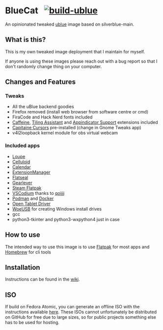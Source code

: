 # BlueCat &nbsp; [![build-ublue](https://github.com/PolyCatDev/bluecat/actions/workflows/build.yml/badge.svg)](https://github.com/PolyCatDev/bluecat/actions)

An opinionated tweaked [ublue](https://universal-blue.org/) image based on silverblue-main.

## What is this?

This is my own tweaked image deployment that I maintain for myself.

If anyone is using these images please reach out with a bug report so that I don't randomly change thing on your computer.


## Changes and Features

### Tweaks

- All the uBlue backend goodies
- Firefox removed (install web browser from software centre or cmd)
- FiraCode and Hack Nerd fonts included
- [Caffeine](https://extensions.gnome.org/extension/517/caffeine/), [Tiling Assistant](https://extensions.gnome.org/extension/3733/tiling-assistant/) and [Appindicator Support](https://extensions.gnome.org/extension/615/appindicator-support/) extensions included
- [Capitaine Cursors](https://www.gnome-look.org/p/1148692) pre-installed (change in Gnome Tweaks app)
- v4l2loopback kernel module for obs virtual webcam

### Included apps
- [Loupe](https://flathub.org/apps/org.gnome.Loupe)
- [Celluloid](https://flathub.org/apps/io.github.celluloid_player.Celluloid)
- [Calendar](https://flathub.org/apps/org.gnome.Calendar)
- [ExtensionManager](https://flathub.org/apps/com.mattjakeman.ExtensionManager)
- [Flatseal](https://flathub.org/apps/com.github.tchx84.Flatseal)
- [Gearlever](https://flathub.org/apps/it.mijorus.gearlever)
- [Steam Flatpak](https://flathub.org/apps/com.valvesoftware.Steam)
- [VSCodium](https://vscodium.com/) thanks to [qoijjj](https://copr.fedorainfracloud.org/coprs/qoijjj/vscodium/)
- [Podman](https://podman.io/) and [Docker](https://www.docker.com/)
- [Open Tablet Driver](https://opentabletdriver.net/)
- [WoeUSB](https://github.com/WoeUSB/WoeUSB) for creating Windows install drives
- gcc
- python3-tkinter and python3-wxpython4 just in case

## How to use

The intended way to use this image is to use [Flatpak](https://www.flatpak.org/) for most apps and [Homebrew](https://brew.sh/) for cli tools

## Installation

Instructions can be found in the [wiki](https://github.com/PolyCatDev/bluecat/wiki/BlueCat-Installation-Instructions).

## ISO

If build on Fedora Atomic, you can generate an offline ISO with the instructions available [here](https://blue-build.org/learn/universal-blue/#fresh-install-from-an-iso). These ISOs cannot unfortunately be distributed on GitHub for free due to large sizes, so for public projects something else has to be used for hosting.
